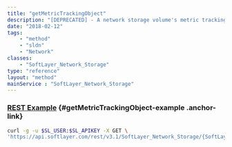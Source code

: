 ```yaml
---
title: "getMetricTrackingObject"
description: "[DEPRECATED] - A network storage volume's metric tracking object. This object records all periodic polled data available to this volume."
date: "2018-02-12"
tags:
    - "method"
    - "sldn"
    - "Network"
classes:
    - "SoftLayer_Network_Storage"
type: "reference"
layout: "method"
mainService : "SoftLayer_Network_Storage"
---
```


### [REST Example](#getMetricTrackingObject-example) <a href="/article/rest/"><i class="fas fa-question"></i></a> {#getMetricTrackingObject-example .anchor-link} 
```bash
curl -g -u $SL_USER:$SL_APIKEY -X GET \
'https://api.softlayer.com/rest/v3.1/SoftLayer_Network_Storage/{SoftLayer_Network_StorageID}/getMetricTrackingObject'
```
